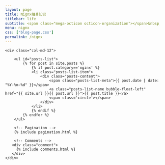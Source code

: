 ```yaml
---
layout: page
title: Nignx相关知识
titlebar: life
subtitle: <span class="mega-octicon octicon-organization"></span>&nbsp;&nbsp; Nignx相关知识
menu: nignx
css: ['blog-page.css']
permalink: /nignx
---
```


<div class="row">

    <div class="col-md-12">

        <ul id="posts-list">
            {% for post in site.posts %}
                {% if post.category=='nginx' %}
                <li class="posts-list-item">
                    <div class="posts-content">
                        <span class="posts-list-meta">{{ post.date | date: "%Y-%m-%d" }}</span>
                        <a class="posts-list-name bubble-float-left" href="{{ site.url }}{{ post.url }}">{{ post.title }}</a>
                        <span class='circle'></span>
                    </div>
                </li>
                {% endif %}
            {% endfor %}
        </ul> 

        <!-- Pagination -->
        {% include pagination.html %}

        <!-- Comments -->
       <div class="comment">
         {% include comments.html %}
       </div>
    </div>

</div>
<script>
    $(document).ready(function(){

        // Enable bootstrap tooltip
        $("body").tooltip({ selector: '[data-toggle=tooltip]' });

    });
</script>
